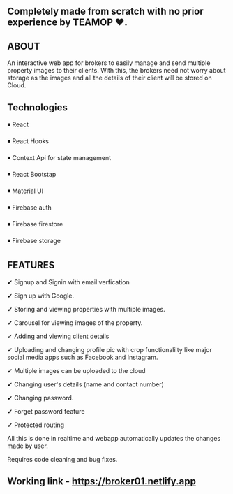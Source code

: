 ## Completely made from scratch with no prior experience by TEAMOP ❤.

## ABOUT
An interactive web app for brokers to easily manage and send multiple property images to their clients. 
With this, the brokers need not worry about storage as the images and all the details of their client will be stored on Cloud.
 
 ## Technologies
 
 ◾ React
 
 ◾ React Hooks
 
 ◾ Context Api for state management
 
 ◾ React Bootstap
 
 ◾ Material UI
 
 ◾ Firebase auth
 
 ◾ Firebase firestore
 
 ◾ Firebase storage
 
 
 ## FEATURES
 
  ✔ Signup and Signin with email verfication 
  
  ✔ Sign up with Google.
  
  ✔ Storing and viewing properties with multiple images.
  
  ✔ Carousel for viewing images of the property.
  
  ✔ Adding and viewing client details
  
  ✔ Uploading and changing profile pic with crop functionalilty like major social media apps such as Facebook and Instagram.
  
  ✔ Multiple images can be uploaded to the cloud
  
  ✔ Changing user's details (name and contact number)
  
  ✔ Changing password.
  
  ✔ Forget password feature
  
  ✔ Protected routing
  

All this is done in realtime and webapp automatically updates the changes made by user.

Requires code cleaning and bug fixes.

## Working link - https://broker01.netlify.app 

